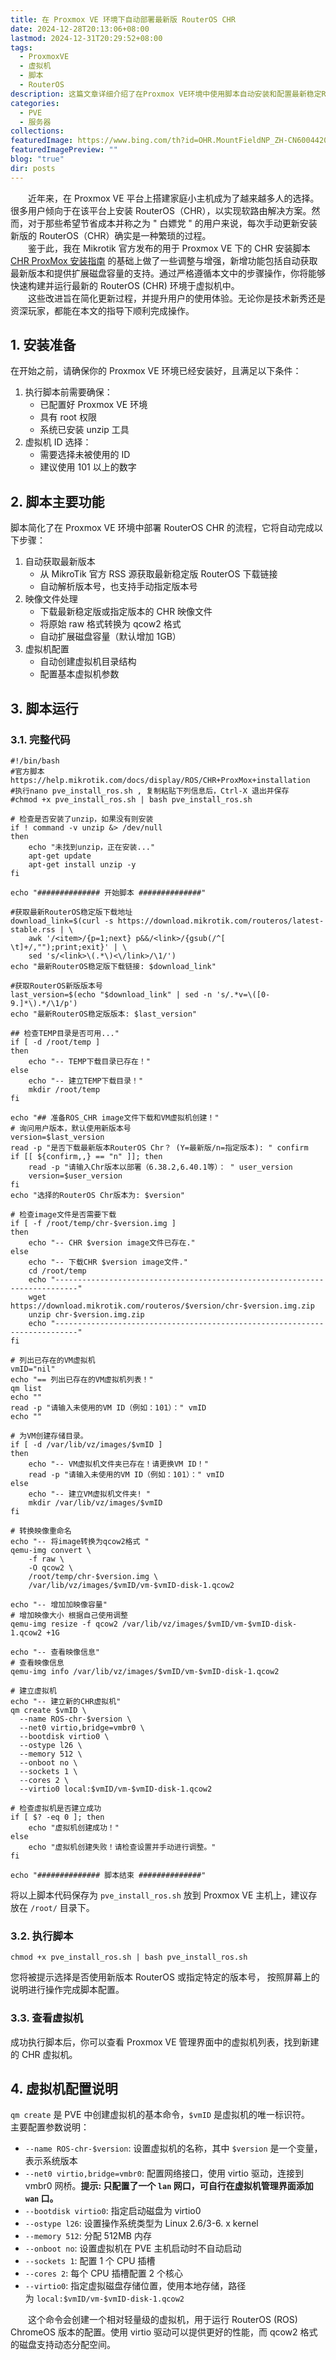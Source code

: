 ```yaml
---
title: 在 Proxmox VE 环境下自动部署最新版 RouterOS CHR
date: 2024-12-28T20:13:06+08:00
lastmod: 2024-12-31T20:29:52+08:00
tags:
  - ProxmoxVE
  - 虚拟机
  - 脚本
  - RouterOS
description: 这篇文章详细介绍了在Proxmox VE环境中使用脚本自动安装和配置最新稳定RouterOS (ROS) Chrome OS版本的步骤，并提供了相关脚本代码。
categories:
  - PVE
  - 服务器
collections: 
featuredImage: https://www.bing.com/th?id=OHR.MountFieldNP_ZH-CN6004420782_1366x768.jpg
featuredImagePreview: ""
blog: "true"
dir: posts
---
```


‌‌‌‌　　近年来，在 Proxmox VE 平台上搭建家庭小主机成为了越来越多人的选择。很多用户倾向于在该平台上安装 RouterOS（CHR），以实现软路由解决方案。然而，对于那些希望节省成本并称之为 " 白嫖党 " 的用户来说，每次手动更新安装新版的 RouterOS（CHR）确实是一种繁琐的过程。  
‌‌‌‌　　鉴于此，我在 Mikrotik 官方发布的用于 Proxmox VE 下的 CHR 安装脚本 [CHR ProxMox 安装指南](https://help.mikrotik.com/docs/display/ROS/CHR+ProxMox+installation) 的基础上做了一些调整与增强，新增功能包括自动获取最新版本和提供扩展磁盘容量的支持。通过严格遵循本文中的步骤操作，你将能够快速构建并运行最新的 RouterOS (CHR) 环境于虚拟机中。  
‌‌‌‌　　这些改进旨在简化更新过程，并提升用户的使用体验。无论你是技术新秀还是资深玩家，都能在本文的指导下顺利完成操作。  

## 1. 安装准备

在开始之前，请确保你的 Proxmox VE 环境已经安装好，且满足以下条件：
1. 执行脚本前需要确保：
    + 已配置好 Proxmox VE 环境
    + 具有 root 权限
    + 系统已安装 unzip 工具
2. 虚拟机 ID 选择：
    + 需要选择未被使用的 ID
    + 建议使用 101 以上的数字

## 2. 脚本主要功能

脚本简化了在 Proxmox VE 环境中部署 RouterOS CHR 的流程，它将自动完成以下步骤：
1. 自动获取最新版本
	+ 从 MikroTik 官方 RSS 源获取最新稳定版 RouterOS 下载链接
	+ 自动解析版本号，也支持手动指定版本号
2. 映像文件处理
	+ 下载最新稳定版或指定版本的 CHR 映像文件
	+ 将原始 raw 格式转换为 qcow2 格式
	+ 自动扩展磁盘容量（默认增加 1GB）
3. 虚拟机配置
	+ 自动创建虚拟机目录结构
	+ 配置基本虚拟机参数

## 3. 脚本运行  

### 3.1. 完整代码  

```shell
#!/bin/bash
#官方脚本 https://help.mikrotik.com/docs/display/ROS/CHR+ProxMox+installation
#执行nano pve_install_ros.sh , 复制粘贴下列信息后，Ctrl-X 退出并保存
#chmod +x pve_install_ros.sh | bash pve_install_ros.sh

# 检查是否安装了unzip，如果没有则安装
if ! command -v unzip &> /dev/null
then
    echo "未找到unzip，正在安装..."
    apt-get update
    apt-get install unzip -y
fi

echo "############## 开始脚本 ##############"

#获取最新RouterOS稳定版下载地址
download_link=$(curl -s https://download.mikrotik.com/routeros/latest-stable.rss | \
    awk '/<item>/{p=1;next} p&&/<link>/{gsub(/^[ \t]+/,"");print;exit}' | \
    sed 's/<link>\(.*\)<\/link>/\1/')
echo "最新RouterOS稳定版下载链接: $download_link"

#获取RouterOS新版版本号
last_version=$(echo "$download_link" | sed -n 's/.*v=\([0-9.]*\).*/\1/p')
echo "最新RouterOS稳定版版本: $last_version"

## 检查TEMP目录是否可用..."
if [ -d /root/temp ]
then
    echo "-- TEMP下载目录已存在！"
else
    echo "-- 建立TEMP下载目录！"
    mkdir /root/temp
fi

echo "## 准备ROS_CHR image文件下载和VM虚拟机创建！"
# 询问用户版本，默认使用新版本号
version=$last_version
read -p "是否下载最新版本RouterOS Chr？ (Y=最新版/n=指定版本): " confirm
if [[ ${confirm,,} == "n" ]]; then
    read -p "请输入Chr版本以部署（6.38.2,6.40.1等）： " user_version
    version=$user_version
fi
echo "选择的RouterOS Chr版本为: $version"

# 检查image文件是否需要下载
if [ -f /root/temp/chr-$version.img ]
then
    echo "-- CHR $version image文件已存在."
else
    echo "-- 下载CHR $version image文件."
    cd /root/temp
    echo "---------------------------------------------------------------------------"
    wget https://download.mikrotik.com/routeros/$version/chr-$version.img.zip
    unzip chr-$version.img.zip
    echo "---------------------------------------------------------------------------"
fi

# 列出已存在的VM虚拟机
vmID="nil"
echo "== 列出已存在的VM虚拟机列表！"
qm list
echo ""
read -p "请输入未使用的VM ID（例如：101）：" vmID
echo ""

# 为VM创建存储目录。
if [ -d /var/lib/vz/images/$vmID ]
then
    echo "-- VM虚拟机文件夹已存在！请更换VM ID！"
    read -p "请输入未使用的VM ID（例如：101）：" vmID
else
    echo "-- 建立VM虚拟机文件夹! "
    mkdir /var/lib/vz/images/$vmID
fi

# 转换映像重命名
echo "-- 将image转换为qcow2格式 "
qemu-img convert \
    -f raw \
    -O qcow2 \
    /root/temp/chr-$version.img \
    /var/lib/vz/images/$vmID/vm-$vmID-disk-1.qcow2

echo "-- 增加加映像容量"
# 增加映像大小 根据自己使用调整
qemu-img resize -f qcow2 /var/lib/vz/images/$vmID/vm-$vmID-disk-1.qcow2 +1G

echo "-- 查看映像信息"
# 查看映像信息
qemu-img info /var/lib/vz/images/$vmID/vm-$vmID-disk-1.qcow2

# 建立虚拟机
echo "-- 建立新的CHR虚拟机"
qm create $vmID \
  --name ROS-chr-$version \
  --net0 virtio,bridge=vmbr0 \
  --bootdisk virtio0 \
  --ostype l26 \
  --memory 512 \
  --onboot no \
  --sockets 1 \
  --cores 2 \
  --virtio0 local:$vmID/vm-$vmID-disk-1.qcow2

# 检查虚拟机是否建立成功
if [ $? -eq 0 ]; then
    echo "虚拟机创建成功！"
else
    echo "虚拟机创建失败！请检查设置并手动进行调整。"
fi

echo "############## 脚本结束 ##############"
```
将以上脚本代码保存为 `pve_install_ros.sh` 放到 Proxmox VE 主机上，建议存放在 `/root/` 目录下。

### 3.2. 执行脚本  

```shell
chmod +x pve_install_ros.sh | bash pve_install_ros.sh
```
‌‌‌‌您将被提示选择是否使用新版本 RouterOS 或指定特定的版本号， 按照屏幕上的说明进行操作完成脚本配置。  

### 3.3. 查看虚拟机

成功执行脚本后，你可以查看 Proxmox VE 管理界面中的虚拟机列表，找到新建的 CHR 虚拟机。

## 4. 虚拟机配置说明  

`qm create` 是 PVE 中创建虚拟机的基本命令，`$vmID` 是虚拟机的唯一标识符。  
主要配置参数说明：
+ `--name ROS-chr-$version`: 设置虚拟机的名称，其中 `$version` 是一个变量，表示系统版本
+ `--net0 virtio,bridge=vmbr0`: 配置网络接口，使用 virtio 驱动，连接到 vmbr0 网桥。**提示: 只配置了一个 `lan` 网口，可自行在虚拟机管理界面添加 `wan` 口。**
+ `--bootdisk virtio0`: 指定启动磁盘为 virtio0
+ `--ostype l26`: 设置操作系统类型为 Linux 2.6/3-6. x kernel
+ `--memory 512`: 分配 512MB 内存
+ `--onboot no`: 设置虚拟机在 PVE 主机启动时不自动启动
+ `--sockets 1`: 配置 1 个 CPU 插槽
+ `--cores 2`: 每个 CPU 插槽配置 2 个核心
+ `--virtio0`: 指定虚拟磁盘存储位置，使用本地存储，路径为 `local:$vmID/vm-$vmID-disk-1.qcow2`

‌‌‌‌　　这个命令会创建一个相对轻量级的虚拟机，用于运行 RouterOS (ROS) ChromeOS 版本的配置。使用 virtio 驱动可以提供更好的性能，而 qcow2 格式的磁盘支持动态分配空间。
